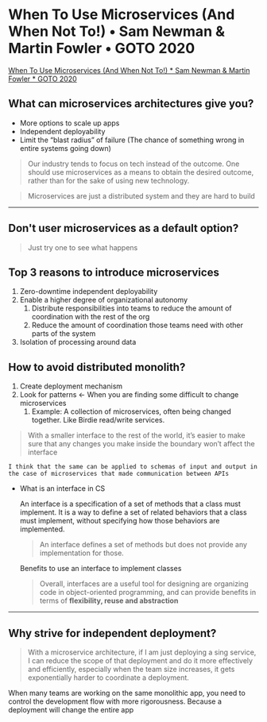# When To Use Microservices (And When Not To!) • Sam Newman & Martin Fowler • GOTO 2020

[When To Use Microservices (And When Not To!) * Sam Newman & Martin Fowler * GOTO 2020](https://www.youtube.com/watch?v=GBTdnfD6s5Q)

## What can microservices architectures give you?

- More options to scale up apps
- Independent deployability
- Limit the “blast radius” of failure (The chance of something wrong in entire systems going down)

> Our industry tends to focus on tech instead of the outcome. One should use microservices as a means to obtain the desired outcome, rather than for the sake of using new technology.
> 

> Microservices are just a distributed system and they are hard to build
> 

---

## Don't user microservices as a default option?

> Just try one to see what happens
> 

## Top 3 reasons to introduce microservices

1. Zero-downtime independent deployability
2. Enable a higher degree of organizational autonomy
    1. Distribute responsibilities into teams to reduce the amount of coordination with the rest of the org
    2. Reduce the amount of coordination those teams need with other parts of the system
3. Isolation of processing around data

## How to avoid distributed monolith?

1. Create deployment mechanism
2. Look for patterns ← When you are finding some difficult to change microservices
    1. Example: A collection of microservices, often being changed together. Like Birdie read/write services. 

> With a smaller interface to the rest of the world, it’s easier to make sure that any changes you make inside the boundary won’t affect the interface
> 

`I think that the same can be applied to schemas of input and output in the case of microservices that made communication between APIs`

- What is an interface in CS
    
    An interface is a specification of a set of methods that a class must implement. It is a way to define a set of related behaviors that a class must implement, without specifying how those behaviors are implemented.
    
    > An interface defines a set of methods but does not provide any implementation for those.
    > 
    
    Benefits to use an interface to implement classes
    
    > Overall, interfaces are a useful tool for designing are organizing code in object-oriented programming, and can provide benefits in terms of **flexibility, reuse and abstraction**
    > 
    

---

## Why strive for independent deployment?

> With a microservice architecture, if I am just deploying a sing service, I can reduce the scope of that deployment and do it more effectively and efficiently, especially when the team size increases, it gets exponentially harder to coordinate a deployment.
> 

When many teams are working on the same monolithic app, you need to control the development flow with more rigorousness. Because a deployment will change the entire app